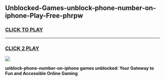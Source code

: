 
## Unblocked-Games-unblock-phone-number-on-iphone-Play-Free-phrpw
<h3>
<a href="https://premium76.site?title=unblock-phone-number-on-iphone&ref=18A1">CLICK TO PLAY</a></h3>
<hr>

<h3>
<a href="https://premium76.site?title=unblock-phone-number-on-iphone&ref=18A1">CLICK 2 PLAY</a>
  
</h3>

<a href="https://premium76.site?title=unblock-phone-number-on-iphone&ref=18A1"><img src="https://clearcache.store/games.png"></a>


**unblock-phone-number-on-iphone games unblocked: Your Gateway to Fun and Accessible Online Gaming**
